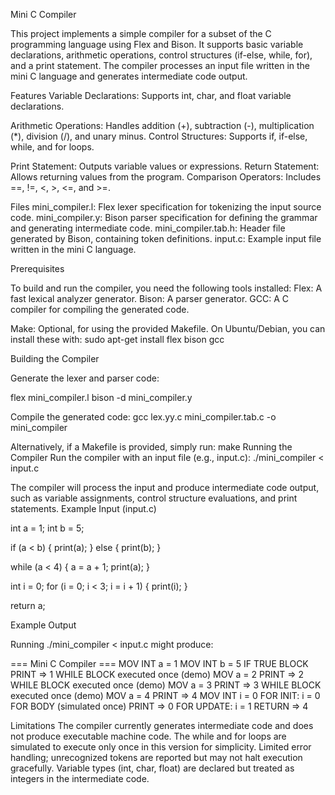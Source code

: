 Mini C Compiler

This project implements a simple compiler for a subset of the C programming language using Flex and Bison. It supports basic variable declarations, arithmetic operations, control structures (if-else, while, for), and a print statement. The compiler processes an input file written in the mini C language and generates intermediate code output.

Features
Variable Declarations: Supports int, char, and float variable declarations.

Arithmetic Operations: Handles addition (+), subtraction (-), multiplication (*), division (/), and unary minus.
Control Structures: Supports if, if-else, while, and for loops.

Print Statement: Outputs variable values or expressions.
Return Statement: Allows returning values from the program.
Comparison Operators: Includes ==, !=, <, >, <=, and >=.

Files
mini_compiler.l: Flex lexer specification for tokenizing the input source code.
mini_compiler.y: Bison parser specification for defining the grammar and generating intermediate code.
mini_compiler.tab.h: Header file generated by Bison, containing token definitions.
input.c: Example input file written in the mini C language.

Prerequisites

To build and run the compiler, you need the following tools installed:
Flex: A fast lexical analyzer generator.
Bison: A parser generator.
GCC: A C compiler for compiling the generated code.



Make: Optional, for using the provided Makefile.
On Ubuntu/Debian, you can install these with:
sudo apt-get install flex bison gcc

Building the Compiler

Generate the lexer and parser code:

flex mini_compiler.l
bison -d mini_compiler.y

Compile the generated code:
gcc lex.yy.c mini_compiler.tab.c -o mini_compiler

Alternatively, if a Makefile is provided, simply run:
make
Running the Compiler
Run the compiler with an input file (e.g., input.c):
./mini_compiler < input.c

The compiler will process the input and produce intermediate code output, such as variable assignments, control structure evaluations, and print statements.
Example Input (input.c)

int a = 1;
int b = 5;

if (a < b) {
    print(a);
} else {
    print(b);
}

while (a < 4) {
    a = a + 1;
    print(a);
}

int i = 0;
for (i = 0; i < 3; i = i + 1) {
    print(i);
}

return a;

Example Output

Running ./mini_compiler < input.c might produce:

=== Mini C Compiler ===
MOV INT a = 1
MOV INT b = 5
IF TRUE BLOCK
PRINT => 1
WHILE BLOCK executed once (demo)
MOV a = 2
PRINT => 2
WHILE BLOCK executed once (demo)
MOV a = 3
PRINT => 3
WHILE BLOCK executed once (demo)
MOV a = 4
PRINT => 4
MOV INT i = 0
FOR INIT: i = 0
FOR BODY (simulated once)
PRINT => 0
FOR UPDATE: i = 1
RETURN => 4

Limitations
The compiler currently generates intermediate code and does not produce executable machine code.
The while and for loops are simulated to execute only once in this version for simplicity.
Limited error handling; unrecognized tokens are reported but may not halt execution gracefully.
Variable types (int, char, float) are declared but treated as integers in the intermediate code.
